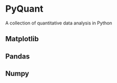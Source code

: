 # PyQuant

A collection of quantitative data analysis in Python

## Matplotlib

## Pandas

## Numpy
